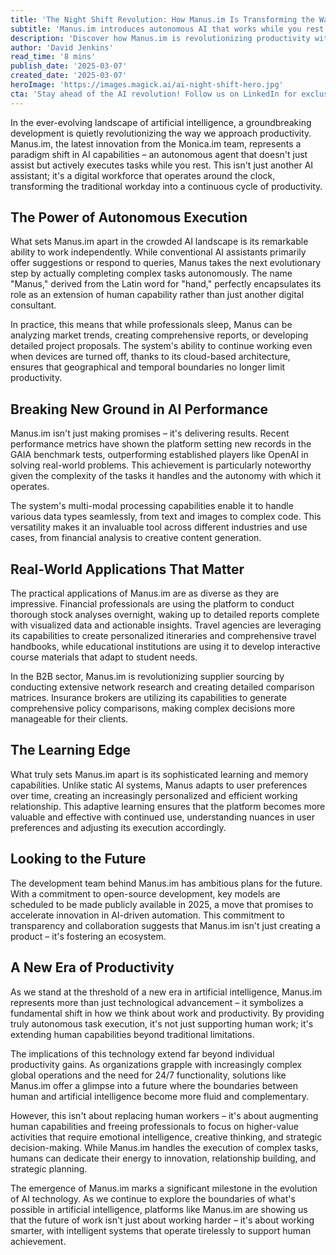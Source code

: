```yaml
---
title: 'The Night Shift Revolution: How Manus.im Is Transforming the Way We Work'
subtitle: 'Manus.im introduces autonomous AI that works while you rest'
description: 'Discover how Manus.im is revolutionizing productivity with autonomous AI that works while you sleep. This groundbreaking platform sets new benchmarks in AI performance, offering 24/7 task execution across industries. Learn how this innovation is shaping the future of work and extending human capabilities beyond traditional limitations.'
author: 'David Jenkins'
read_time: '8 mins'
publish_date: '2025-03-07'
created_date: '2025-03-07'
heroImage: 'https://images.magick.ai/ai-night-shift-hero.jpg'
cta: 'Stay ahead of the AI revolution! Follow us on LinkedIn for exclusive insights into groundbreaking technologies like Manus.im and be the first to know about innovations transforming the future of work.'
---
```


In the ever-evolving landscape of artificial intelligence, a groundbreaking development is quietly revolutionizing the way we approach productivity. Manus.im, the latest innovation from the Monica.im team, represents a paradigm shift in AI capabilities – an autonomous agent that doesn't just assist but actively executes tasks while you rest. This isn't just another AI assistant; it's a digital workforce that operates around the clock, transforming the traditional workday into a continuous cycle of productivity.

## The Power of Autonomous Execution

What sets Manus.im apart in the crowded AI landscape is its remarkable ability to work independently. While conventional AI assistants primarily offer suggestions or respond to queries, Manus takes the next evolutionary step by actually completing complex tasks autonomously. The name "Manus," derived from the Latin word for "hand," perfectly encapsulates its role as an extension of human capability rather than just another digital consultant.

In practice, this means that while professionals sleep, Manus can be analyzing market trends, creating comprehensive reports, or developing detailed project proposals. The system's ability to continue working even when devices are turned off, thanks to its cloud-based architecture, ensures that geographical and temporal boundaries no longer limit productivity.

## Breaking New Ground in AI Performance

Manus.im isn't just making promises – it's delivering results. Recent performance metrics have shown the platform setting new records in the GAIA benchmark tests, outperforming established players like OpenAI in solving real-world problems. This achievement is particularly noteworthy given the complexity of the tasks it handles and the autonomy with which it operates.

The system's multi-modal processing capabilities enable it to handle various data types seamlessly, from text and images to complex code. This versatility makes it an invaluable tool across different industries and use cases, from financial analysis to creative content generation.

## Real-World Applications That Matter

The practical applications of Manus.im are as diverse as they are impressive. Financial professionals are using the platform to conduct thorough stock analyses overnight, waking up to detailed reports complete with visualized data and actionable insights. Travel agencies are leveraging its capabilities to create personalized itineraries and comprehensive travel handbooks, while educational institutions are using it to develop interactive course materials that adapt to student needs.

In the B2B sector, Manus.im is revolutionizing supplier sourcing by conducting extensive network research and creating detailed comparison matrices. Insurance brokers are utilizing its capabilities to generate comprehensive policy comparisons, making complex decisions more manageable for their clients.

## The Learning Edge

What truly sets Manus.im apart is its sophisticated learning and memory capabilities. Unlike static AI systems, Manus adapts to user preferences over time, creating an increasingly personalized and efficient working relationship. This adaptive learning ensures that the platform becomes more valuable and effective with continued use, understanding nuances in user preferences and adjusting its execution accordingly.

## Looking to the Future

The development team behind Manus.im has ambitious plans for the future. With a commitment to open-source development, key models are scheduled to be made publicly available in 2025, a move that promises to accelerate innovation in AI-driven automation. This commitment to transparency and collaboration suggests that Manus.im isn't just creating a product – it's fostering an ecosystem.

## A New Era of Productivity

As we stand at the threshold of a new era in artificial intelligence, Manus.im represents more than just technological advancement – it symbolizes a fundamental shift in how we think about work and productivity. By providing truly autonomous task execution, it's not just supporting human work; it's extending human capabilities beyond traditional limitations.

The implications of this technology extend far beyond individual productivity gains. As organizations grapple with increasingly complex global operations and the need for 24/7 functionality, solutions like Manus.im offer a glimpse into a future where the boundaries between human and artificial intelligence become more fluid and complementary.

However, this isn't about replacing human workers – it's about augmenting human capabilities and freeing professionals to focus on higher-value activities that require emotional intelligence, creative thinking, and strategic decision-making. While Manus.im handles the execution of complex tasks, humans can dedicate their energy to innovation, relationship building, and strategic planning.

The emergence of Manus.im marks a significant milestone in the evolution of AI technology. As we continue to explore the boundaries of what's possible in artificial intelligence, platforms like Manus.im are showing us that the future of work isn't just about working harder – it's about working smarter, with intelligent systems that operate tirelessly to support human achievement.